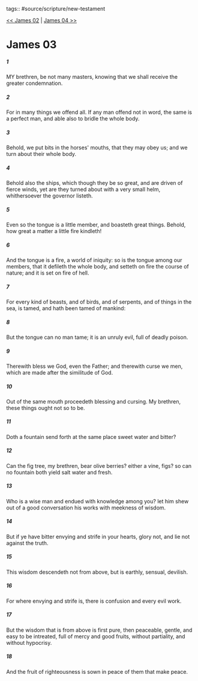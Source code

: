 tags:: #source/scripture/new-testament

[<< James 02](/New_Testament/20_James/James_02.md) | [James 04 >>](/New_Testament/20_James/James_04.md)

# James 03

##### 1

MY brethren, be not many masters, knowing that we shall receive the greater condemnation.

##### 2

For in many things we offend all. If any man offend not in word, the same is a perfect man, and able also to bridle the whole body.

##### 3

Behold, we put bits in the horses' mouths, that they may obey us; and we turn about their whole body.

##### 4

Behold also the ships, which though they be so great, and are driven of fierce winds, yet are they turned about with a very small helm, whithersoever the governor listeth.

##### 5

Even so the tongue is a little member, and boasteth great things. Behold, how great a matter a little fire kindleth!

##### 6

And the tongue is a fire, a world of iniquity: so is the tongue among our members, that it defileth the whole body, and setteth on fire the course of nature; and it is set on fire of hell.

##### 7

For every kind of beasts, and of birds, and of serpents, and of things in the sea, is tamed, and hath been tamed of mankind:

##### 8

But the tongue can no man tame; it is an unruly evil, full of deadly poison.

##### 9

Therewith bless we God, even the Father; and therewith curse we men, which are made after the similitude of God.

##### 10

Out of the same mouth proceedeth blessing and cursing. My brethren, these things ought not so to be.

##### 11

Doth a fountain send forth at the same place sweet water and bitter?

##### 12

Can the fig tree, my brethren, bear olive berries? either a vine, figs? so can no fountain both yield salt water and fresh.

##### 13

Who is a wise man and endued with knowledge among you? let him shew out of a good conversation his works with meekness of wisdom.

##### 14

But if ye have bitter envying and strife in your hearts, glory not, and lie not against the truth.

##### 15

This wisdom descendeth not from above, but is earthly, sensual, devilish.

##### 16

For where envying and strife is, there is confusion and every evil work.

##### 17

But the wisdom that is from above is first pure, then peaceable, gentle, and easy to be intreated, full of mercy and good fruits, without partiality, and without hypocrisy.

##### 18

And the fruit of righteousness is sown in peace of them that make peace.
